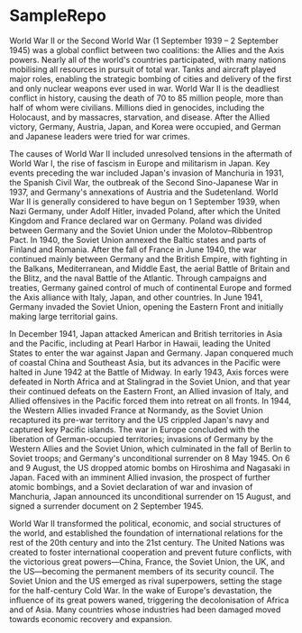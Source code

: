 # SampleRepo
World War II or the Second World War (1 September 1939 – 2 September 1945) was a global conflict between two coalitions: the Allies and the Axis powers. Nearly all of the world's countries participated, with many nations mobilising all resources in pursuit of total war. Tanks and aircraft played major roles, enabling the strategic bombing of cities and delivery of the first and only nuclear weapons ever used in war. World War II is the deadliest conflict in history, causing the death of 70 to 85 million people, more than half of whom were civilians. Millions died in genocides, including the Holocaust, and by massacres, starvation, and disease. After the Allied victory, Germany, Austria, Japan, and Korea were occupied, and German and Japanese leaders were tried for war crimes.

The causes of World War II included unresolved tensions in the aftermath of World War I, the rise of fascism in Europe and militarism in Japan. Key events preceding the war included Japan's invasion of Manchuria in 1931, the Spanish Civil War, the outbreak of the Second Sino-Japanese War in 1937, and Germany's annexations of Austria and the Sudetenland. World War II is generally considered to have begun on 1 September 1939, when Nazi Germany, under Adolf Hitler, invaded Poland, after which the United Kingdom and France declared war on Germany. Poland was divided between Germany and the Soviet Union under the Molotov–Ribbentrop Pact. In 1940, the Soviet Union annexed the Baltic states and parts of Finland and Romania. After the fall of France in June 1940, the war continued mainly between Germany and the British Empire, with fighting in the Balkans, Mediterranean, and Middle East, the aerial Battle of Britain and the Blitz, and the naval Battle of the Atlantic. Through campaigns and treaties, Germany gained control of much of continental Europe and formed the Axis alliance with Italy, Japan, and other countries. In June 1941, Germany invaded the Soviet Union, opening the Eastern Front and initially making large territorial gains.

In December 1941, Japan attacked American and British territories in Asia and the Pacific, including at Pearl Harbor in Hawaii, leading the United States to enter the war against Japan and Germany. Japan conquered much of coastal China and Southeast Asia, but its advances in the Pacific were halted in June 1942 at the Battle of Midway. In early 1943, Axis forces were defeated in North Africa and at Stalingrad in the Soviet Union, and that year their continued defeats on the Eastern Front, an Allied invasion of Italy, and Allied offensives in the Pacific forced them into retreat on all fronts. In 1944, the Western Allies invaded France at Normandy, as the Soviet Union recaptured its pre-war territory and the US crippled Japan's navy and captured key Pacific islands. The war in Europe concluded with the liberation of German-occupied territories; invasions of Germany by the Western Allies and the Soviet Union, which culminated in the fall of Berlin to Soviet troops; and Germany's unconditional surrender on 8 May 1945. On 6 and 9 August, the US dropped atomic bombs on Hiroshima and Nagasaki in Japan. Faced with an imminent Allied invasion, the prospect of further atomic bombings, and a Soviet declaration of war and invasion of Manchuria, Japan announced its unconditional surrender on 15 August, and signed a surrender document on 2 September 1945.

World War II transformed the political, economic, and social structures of the world, and established the foundation of international relations for the rest of the 20th century and into the 21st century. The United Nations was created to foster international cooperation and prevent future conflicts, with the victorious great powers—China, France, the Soviet Union, the UK, and the US—becoming the permanent members of its security council. The Soviet Union and the US emerged as rival superpowers, setting the stage for the half-century Cold War. In the wake of Europe's devastation, the influence of its great powers waned, triggering the decolonisation of Africa and of Asia. Many countries whose industries had been damaged moved towards economic recovery and expansion.
